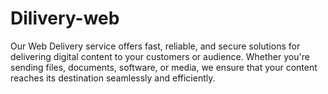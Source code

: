 # Dilivery-web
Our Web Delivery service offers fast, reliable, and secure solutions for delivering digital content to your customers or audience. Whether you're sending files, documents, software, or media, we ensure that your content reaches its destination seamlessly and efficiently.
